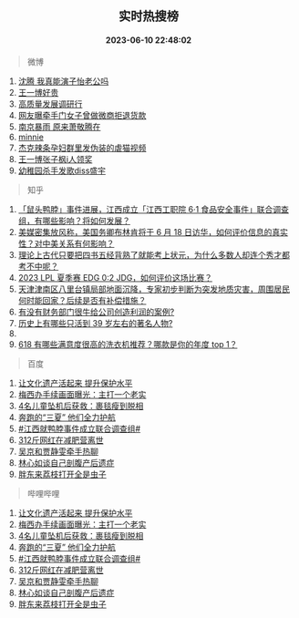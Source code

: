 <div align="center"><h2>实时热搜榜</h2><h4>2023-06-10 22:48:02</h4></div>

> 微博  

1. [沈腾 我真能演子怡老公吗](https://s.weibo.com/weibo?q=%E6%B2%88%E8%85%BE%20%E6%88%91%E7%9C%9F%E8%83%BD%E6%BC%94%E5%AD%90%E6%80%A1%E8%80%81%E5%85%AC%E5%90%97&t=31&band_rank=1&Refer=top)<br />
2. [王一博好贵](https://s.weibo.com/weibo?q=%23%E7%8E%8B%E4%B8%80%E5%8D%9A%E5%A5%BD%E8%B4%B5%23&t=31&band_rank=2&Refer=top)<br />
3. [高质量发展调研行](https://s.weibo.com/weibo?q=%23%E9%AB%98%E8%B4%A8%E9%87%8F%E5%8F%91%E5%B1%95%E8%B0%83%E7%A0%94%E8%A1%8C%23&t=31&band_rank=3&Refer=top)<br />
4. [网友曝牵手门女子曾做微商拒退货款](https://s.weibo.com/weibo?q=%23%E7%BD%91%E5%8F%8B%E6%9B%9D%E7%89%B5%E6%89%8B%E9%97%A8%E5%A5%B3%E5%AD%90%E6%9B%BE%E5%81%9A%E5%BE%AE%E5%95%86%E6%8B%92%E9%80%80%E8%B4%A7%E6%AC%BE%23&t=31&band_rank=4&Refer=top)<br />
5. [南京暴雨 原来萧敬腾在](https://s.weibo.com/weibo?q=%E5%8D%97%E4%BA%AC%E6%9A%B4%E9%9B%A8%20%E5%8E%9F%E6%9D%A5%E8%90%A7%E6%95%AC%E8%85%BE%E5%9C%A8&t=31&band_rank=5&Refer=top)<br />
6. [minnie](https://s.weibo.com/weibo?q=minnie&t=31&band_rank=6&Refer=top)<br />
7. [杰克辣条孕妇群里发伪装的虐猫视频](https://s.weibo.com/weibo?q=%E6%9D%B0%E5%85%8B%E8%BE%A3%E6%9D%A1%E5%AD%95%E5%A6%87%E7%BE%A4%E9%87%8C%E5%8F%91%E4%BC%AA%E8%A3%85%E7%9A%84%E8%99%90%E7%8C%AB%E8%A7%86%E9%A2%91&t=31&band_rank=7&Refer=top)<br />
8. [王一博张子枫i人领奖](https://s.weibo.com/weibo?q=%23%E7%8E%8B%E4%B8%80%E5%8D%9A%E5%BC%A0%E5%AD%90%E6%9E%ABi%E4%BA%BA%E9%A2%86%E5%A5%96%23&t=31&band_rank=8&Refer=top)<br />
9. [幼稚园杀手发歌diss盛宇](https://s.weibo.com/weibo?q=%E5%B9%BC%E7%A8%9A%E5%9B%AD%E6%9D%80%E6%89%8B%E5%8F%91%E6%AD%8Cdiss%E7%9B%9B%E5%AE%87&t=31&band_rank=9&Refer=top)<br />

> 知乎  

1. [「鼠头鸭脖」事件进展，江西成立「江西工职院 6·1 食品安全事件」联合调查组，有哪些影响？将如何发展？](https://www.zhihu.com/question/605866370)<br />
2. [美媒密集放风称，美国务卿布林肯将于 6 月 18 日访华，如何评价信息的真实性？对中美关系有何影响？](https://www.zhihu.com/question/605841889)<br />
3. [理论上古代只要把四书五经背熟了就能考上状元，为什么多数人却连个秀才都考不中呢？](https://www.zhihu.com/question/599169937)<br />
4. [2023 LPL 夏季赛 EDG 0:2 JDG，如何评价这场比赛？](https://www.zhihu.com/question/605852235)<br />
5. [天津津南区八里台镇局部地面沉降，专家初步判断为突发地质灾害，周围居民何时能回家？后续是否有补偿措施？](https://www.zhihu.com/question/605551160)<br />
6. [有没有财务部门很牛给公司创造利润的案例?](https://www.zhihu.com/question/598621425)<br />
7. [历史上有哪些只活到 39 岁左右的著名人物?](https://www.zhihu.com/question/605603855)<br />
8. []()<br />
9. [618 有哪些满意度很高的洗衣机推荐？哪款是你的年度 top 1？](https://www.zhihu.com/question/605822304)<br />

> 百度  

1. [让文化遗产活起来 提升保护水平](https://www.baidu.com/s?wd=%E8%AE%A9%E6%96%87%E5%8C%96%E9%81%97%E4%BA%A7%E6%B4%BB%E8%B5%B7%E6%9D%A5+%E6%8F%90%E5%8D%87%E4%BF%9D%E6%8A%A4%E6%B0%B4%E5%B9%B3&sa=fyb_news&rsv_dl=fyb_news)<br />
2. [梅西办手续画面曝光：主打一个老实](https://www.baidu.com/s?wd=%E6%A2%85%E8%A5%BF%E5%8A%9E%E6%89%8B%E7%BB%AD%E7%94%BB%E9%9D%A2%E6%9B%9D%E5%85%89%EF%BC%9A%E4%B8%BB%E6%89%93%E4%B8%80%E4%B8%AA%E8%80%81%E5%AE%9E&sa=fyb_news&rsv_dl=fyb_news)<br />
3. [4名儿童坠机后获救：裹毯瘦到脱相](https://www.baidu.com/s?wd=4%E5%90%8D%E5%84%BF%E7%AB%A5%E5%9D%A0%E6%9C%BA%E5%90%8E%E8%8E%B7%E6%95%91%EF%BC%9A%E8%A3%B9%E6%AF%AF%E7%98%A6%E5%88%B0%E8%84%B1%E7%9B%B8&sa=fyb_news&rsv_dl=fyb_news)<br />
4. [奔跑的“三夏” 他们全力护航](https://www.baidu.com/s?wd=%E5%A5%94%E8%B7%91%E7%9A%84%E2%80%9C%E4%B8%89%E5%A4%8F%E2%80%9D+%E4%BB%96%E4%BB%AC%E5%85%A8%E5%8A%9B%E6%8A%A4%E8%88%AA&sa=fyb_news&rsv_dl=fyb_news)<br />
5. [#江西就鸭脖事件成立联合调查组#](https://www.baidu.com/s?wd=%23%E6%B1%9F%E8%A5%BF%E5%B0%B1%E9%B8%AD%E8%84%96%E4%BA%8B%E4%BB%B6%E6%88%90%E7%AB%8B%E8%81%94%E5%90%88%E8%B0%83%E6%9F%A5%E7%BB%84%23&sa=fyb_news&rsv_dl=fyb_news)<br />
6. [312斤网红在减肥营离世](https://www.baidu.com/s?wd=312%E6%96%A4%E7%BD%91%E7%BA%A2%E5%9C%A8%E5%87%8F%E8%82%A5%E8%90%A5%E7%A6%BB%E4%B8%96&sa=fyb_news&rsv_dl=fyb_news)<br />
7. [吴京和贾静雯牵手热聊](https://www.baidu.com/s?wd=%E5%90%B4%E4%BA%AC%E5%92%8C%E8%B4%BE%E9%9D%99%E9%9B%AF%E7%89%B5%E6%89%8B%E7%83%AD%E8%81%8A&sa=fyb_news&rsv_dl=fyb_news)<br />
8. [林心如谈自己剖腹产后遗症](https://www.baidu.com/s?wd=%E6%9E%97%E5%BF%83%E5%A6%82%E8%B0%88%E8%87%AA%E5%B7%B1%E5%89%96%E8%85%B9%E4%BA%A7%E5%90%8E%E9%81%97%E7%97%87&sa=fyb_news&rsv_dl=fyb_news)<br />
9. [胖东来荔枝打开全是虫子](https://www.baidu.com/s?wd=%E8%83%96%E4%B8%9C%E6%9D%A5%E8%8D%94%E6%9E%9D%E6%89%93%E5%BC%80%E5%85%A8%E6%98%AF%E8%99%AB%E5%AD%90&sa=fyb_news&rsv_dl=fyb_news)<br />

> 哔哩哔哩  

1. [让文化遗产活起来 提升保护水平](https://www.baidu.com/s?wd=%E8%AE%A9%E6%96%87%E5%8C%96%E9%81%97%E4%BA%A7%E6%B4%BB%E8%B5%B7%E6%9D%A5+%E6%8F%90%E5%8D%87%E4%BF%9D%E6%8A%A4%E6%B0%B4%E5%B9%B3&sa=fyb_news&rsv_dl=fyb_news)<br />
2. [梅西办手续画面曝光：主打一个老实](https://www.baidu.com/s?wd=%E6%A2%85%E8%A5%BF%E5%8A%9E%E6%89%8B%E7%BB%AD%E7%94%BB%E9%9D%A2%E6%9B%9D%E5%85%89%EF%BC%9A%E4%B8%BB%E6%89%93%E4%B8%80%E4%B8%AA%E8%80%81%E5%AE%9E&sa=fyb_news&rsv_dl=fyb_news)<br />
3. [4名儿童坠机后获救：裹毯瘦到脱相](https://www.baidu.com/s?wd=4%E5%90%8D%E5%84%BF%E7%AB%A5%E5%9D%A0%E6%9C%BA%E5%90%8E%E8%8E%B7%E6%95%91%EF%BC%9A%E8%A3%B9%E6%AF%AF%E7%98%A6%E5%88%B0%E8%84%B1%E7%9B%B8&sa=fyb_news&rsv_dl=fyb_news)<br />
4. [奔跑的“三夏” 他们全力护航](https://www.baidu.com/s?wd=%E5%A5%94%E8%B7%91%E7%9A%84%E2%80%9C%E4%B8%89%E5%A4%8F%E2%80%9D+%E4%BB%96%E4%BB%AC%E5%85%A8%E5%8A%9B%E6%8A%A4%E8%88%AA&sa=fyb_news&rsv_dl=fyb_news)<br />
5. [#江西就鸭脖事件成立联合调查组#](https://www.baidu.com/s?wd=%23%E6%B1%9F%E8%A5%BF%E5%B0%B1%E9%B8%AD%E8%84%96%E4%BA%8B%E4%BB%B6%E6%88%90%E7%AB%8B%E8%81%94%E5%90%88%E8%B0%83%E6%9F%A5%E7%BB%84%23&sa=fyb_news&rsv_dl=fyb_news)<br />
6. [312斤网红在减肥营离世](https://www.baidu.com/s?wd=312%E6%96%A4%E7%BD%91%E7%BA%A2%E5%9C%A8%E5%87%8F%E8%82%A5%E8%90%A5%E7%A6%BB%E4%B8%96&sa=fyb_news&rsv_dl=fyb_news)<br />
7. [吴京和贾静雯牵手热聊](https://www.baidu.com/s?wd=%E5%90%B4%E4%BA%AC%E5%92%8C%E8%B4%BE%E9%9D%99%E9%9B%AF%E7%89%B5%E6%89%8B%E7%83%AD%E8%81%8A&sa=fyb_news&rsv_dl=fyb_news)<br />
8. [林心如谈自己剖腹产后遗症](https://www.baidu.com/s?wd=%E6%9E%97%E5%BF%83%E5%A6%82%E8%B0%88%E8%87%AA%E5%B7%B1%E5%89%96%E8%85%B9%E4%BA%A7%E5%90%8E%E9%81%97%E7%97%87&sa=fyb_news&rsv_dl=fyb_news)<br />
9. [胖东来荔枝打开全是虫子](https://www.baidu.com/s?wd=%E8%83%96%E4%B8%9C%E6%9D%A5%E8%8D%94%E6%9E%9D%E6%89%93%E5%BC%80%E5%85%A8%E6%98%AF%E8%99%AB%E5%AD%90&sa=fyb_news&rsv_dl=fyb_news)<br />
